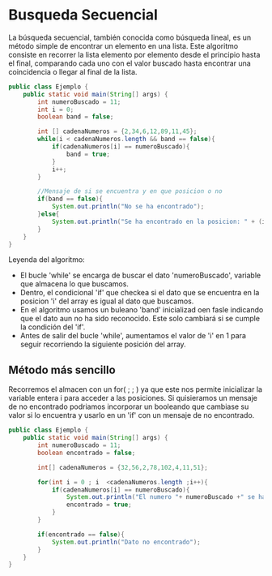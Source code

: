 # Busqueda Secuencial
La búsqueda secuencial, también conocida como búsqueda lineal, es un método simple de encontrar un elemento en una lista.
Este algoritmo consiste en recorrer la lista elemento por elemento desde el principio hasta el final, comparando cada uno con el valor buscado
hasta encontrar una coincidencia o llegar al final de la lista.
```java
public class Ejemplo {
    public static void main(String[] args) {
        int numeroBuscado = 11;
        int i = 0;
        boolean band = false;

        int [] cadenaNumeros = {2,34,6,12,89,11,45};
        while(i < cadenaNumeros.length && band == false){
            if(cadenaNumeros[i] == numeroBuscado){
                band = true;
            }
            i++;
        }

        //Mensaje de si se encuentra y en que posicion o no
        if(band == false){
            System.out.println("No se ha encontrado");
        }else{
            System.out.println("Se ha encontrado en la posicion: " + (i - 1));
        }
    }
}
```
Leyenda del algoritmo:
- El bucle 'while' se encarga de buscar el dato 'numeroBuscado', variable que almacena lo que buscamos.
- Dentro, el condicional 'if' que checkea si el dato que se encuentra en la posicion 'i' del array es igual al dato que buscamos.
- En el algoritmo usamos un buleano 'band' inicializad oen fasle indicando que el dato aun no ha sido reconocido. Este solo cambiará si se cumple la condición del 'if'.
- Antes de salir del bucle 'while', aumentamos el valor de 'i' en 1 para seguir recorriendo la siguiente posición del array.

## Método más sencillo
Recorremos el almacen con un for( ; ; ) ya que este nos permite inicializar la variable entera i para acceder a las posiciones. Si quisieramos un mensaje de no encontrado
podriamos incorporar un booleando que cambiase su valor si lo encuentra y usarlo en un 'if' con un mensaje de no encontrado.
```java
public class Ejemplo {
    public static void main(String[] args) {
        int numeroBuscado = 11;
        boolean encontrado = false;

        int[] cadenaNumeros = {32,56,2,78,102,4,11,51};

        for(int i = 0 ; i  <cadenaNumeros.length ;i++){
            if(cadenaNumeros[i] == numeroBuscado){
                System.out.println("El numero "+ numeroBuscado +" se ha encontrado en la posicion: " + i);
                encontrado = true;
            }
        }

        if(encontrado == false){
            System.out.println("Dato no encontrado");
        }
    }
}
```
